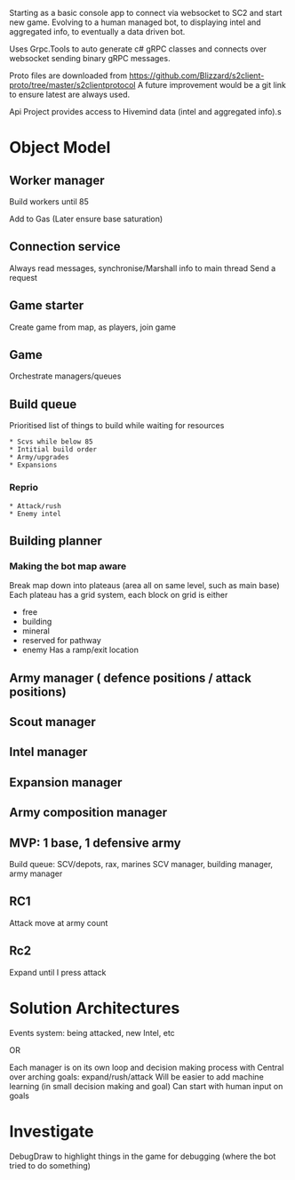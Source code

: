 Starting as a basic console app to connect via websocket to SC2 and start new game. Evolving to a human managed bot, to displaying intel and aggregated info, to eventually a data driven bot.

Uses Grpc.Tools to auto generate c# gRPC classes and connects over websocket sending binary gRPC messages.

Proto files are downloaded from https://github.com/Blizzard/s2client-proto/tree/master/s2clientprotocol
A future improvement would be a git link to ensure latest are always used.

Api Project provides access to Hivemind data (intel and aggregated info).s

# Object Model
## Worker manager
Build workers until 85

Add to Gas
(Later ensure base saturation)

## Connection service
Always read messages, synchronise/Marshall info to main thread
Send a request

## Game starter
Create game from map, as players, join game

## Game
Orchestrate managers/queues

## Build queue
Prioritised list of things to build while waiting for resources

	* Scvs while below 85
	* Intitial build order
	* Army/upgrades
	* Expansions


### Reprio
	* Attack/rush
	* Enemy intel

## Building planner
### Making the bot map aware
Break map down into plateaus (area all on same level, such as main base)
Each plateau has a grid system, each block on grid is either
 - free
 - building
 - mineral
 - reserved for pathway
 - enemy
Has a ramp/exit location

## Army manager ( defence positions / attack positions)
## Scout manager
## Intel manager
## Expansion manager
## Army composition manager

## MVP: 1 base, 1 defensive army
Build queue: SCV/depots, rax, marines
SCV manager, building manager, army manager

## RC1
Attack move at army count

## Rc2
Expand until I press attack

# Solution Architectures
Events system: being attacked, new Intel, etc

OR

Each manager is on its own loop and decision making process with Central over arching goals: expand/rush/attack
Will be easier to add machine learning (in small decision making and goal)
Can start with human input on goals

# Investigate
DebugDraw to highlight things in the game for debugging (where the bot tried to do something)